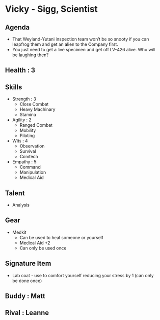 
# Vicky - Sigg, Scientist

## Agenda
- That Weyland-Yutani inspection team won’t be so snooty if you can leapfrog them and get an alien to the Company first. 
- You just need to get a live specimen and get off LV-426 alive. Who will be laughing then?

## Health : 3

## Skills
- Strength : 3
    - Close Combat
    - Heavy Machinary
    - Stamina
- Agility : 2
    - Ranged Combat
    - Mobility
    - Piloting
- Wits : 4
    - Observation
    - Survival
    - Comtech
- Empathy : 5
    - Command
    - Manipulation
    - Medical Aid

## Talent
- Analysis

## Gear
- Medkit
    - Can be used to heal someone or yourself
    - Medical Aid +2
    - Can only be used once

## Signature Item
- Lab coat - use to comfort yourself reducing your stress by 1 (can only be done once)

## Buddy : Matt
## Rival : Leanne